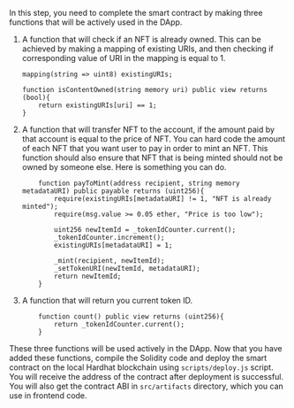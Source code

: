 In this step, you need to complete the smart contract by making three functions that will be actively used in the DApp.

1. A function that will check if an NFT is already owned. This can be achieved by making a mapping of existing URIs, and then checking if corresponding value of URI in the mapping is equal to 1.  

    ```solidity
    mapping(string => uint8) existingURIs;
    ```

    ```solidity
    function isContentOwned(string memory uri) public view returns (bool){
        return existingURIs[uri] == 1;
    }
    ```

2. A function that will transfer NFT to the account, if the amount paid by that account is equal to the price of NFT. You can hard code the amount of each NFT that you want user to pay in order to mint an NFT. This function should also ensure that NFT that is being minted should not be owned by someone else. Here is something you can do.

    ```solidity
        function payToMint(address recipient, string memory metadataURI) public payable returns (uint256){
            require(existingURIs[metadataURI] != 1, "NFT is already minted");
            require(msg.value >= 0.05 ether, "Price is too low");

            uint256 newItemId = _tokenIdCounter.current();
            _tokenIdCounter.increment();
            existingURIs[metadataURI] = 1;

            _mint(recipient, newItemId);
            _setTokenURI(newItemId, metadataURI);
            return newItemId;
        }
    ```

3. A function that will return you current token ID.

    ```solidity
        function count() public view returns (uint256){
            return _tokenIdCounter.current();
        }
    ```

These three functions will be used actively in the DApp. Now that you have added these functions, compile the Solidity code and deploy the smart contract on the local Hardhat blockchain using `scripts/deploy.js` script. You will receive the address of the contract after deployment is successful. You will also get the contract ABI in `src/artifacts` directory, which you can use in frontend code.